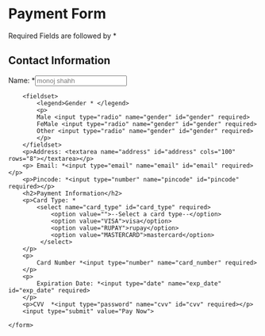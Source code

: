 
<!DOCTYPE html>
<html lang="en">
<head>
    <meta charset="UTF-8">
    <meta http-equiv="X-UA-Compatible" content="IE=edge">
    <meta name="viewport" content="width=device-width, initial-scale=1.0">
    <title>Payment form</title>
    <link rel="stylesheet" href="stylepay.css">
</head>
<body>
    <div class="container">
    <form action="" >
        <h1 class="main_heading">Payment Form</h1>
        <p> Required Fields are followed by *</p>
        <h2>Contact Information</h2>
        <p>Name: *<input type="text" name="Name" placeholder="monoj shahh" required></p>
        
        <fieldset>
            <legend>Gender * </legend>
            <p>
            Male <input type="radio" name="gender" id="gender" required>
            FeMale <input type="radio" name="gender" id="gender" required>
            Other <input type="radio" name="gender" id="gender" required>
            </p>
        </fieldset>
        <p>Address: <textarea name="address" id="address" cols="100" rows="8"></textarea></p>
        <p> Email: *<input type="email" name="email" id="email" required></p>
        <p>Pincode: *<input type="number" name="pincode" id="pincode" required></p>
        <h2>Payment Information</h2>
        <p>Card Type: *
            <select name="card_type" id="card_type" required>
                <option value="">--Select a card type--</option>
                <option value="VISA">visa</option>
                <option value="RUPAY">rupay</option>
                <option value="MASTERCARD">mastercard</option>
             </select>
        </p>
        <p>
            Card Number *<input type="number" name="card_number" required> 
        </p>
        <p>
            Expiration Date: *<input type="date" name="exp_date" id="exp_date" required>
        </p>
        <p>CVV  *<input type="password" name="cvv" id="cvv" required></p>
        <input type="submit" value="Pay Now">
      
    </form>
</div>
</body>
</html>
